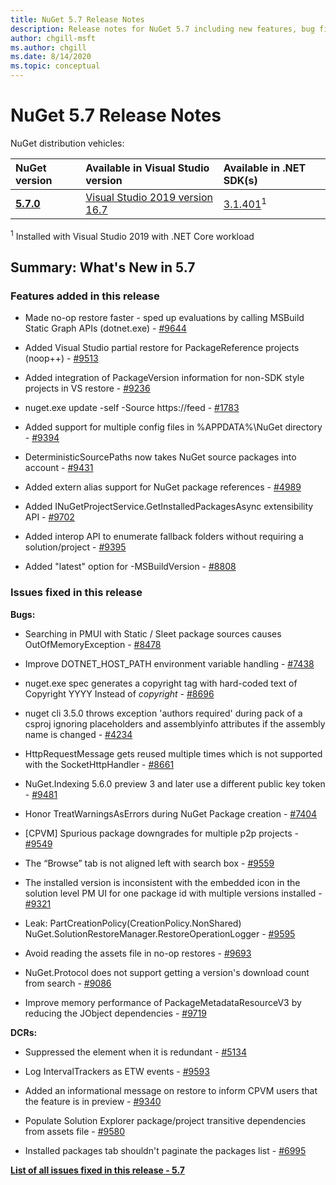 ```yaml
---
title: NuGet 5.7 Release Notes
description: Release notes for NuGet 5.7 including new features, bug fixes, and DCRs.
author: chgill-msft
ms.author: chgill
ms.date: 8/14/2020
ms.topic: conceptual
---
```


# NuGet 5.7 Release Notes

NuGet distribution vehicles:

| NuGet version | Available in Visual Studio version | Available in .NET SDK(s) |
|:---|:---|:---|
| [**5.7.0**](https://nuget.org/downloads) | [Visual Studio 2019 version 16.7](https://visualstudio.microsoft.com/downloads/) | [3.1.401](https://dotnet.microsoft.com/download/dotnet-core/3.1)<sup>1</sup> |

<sup>1</sup> Installed with Visual Studio 2019 with .NET Core workload

## Summary: What's New in 5.7

### Features added in this release

* Made no-op restore faster - sped up evaluations by calling MSBuild Static Graph APIs (dotnet.exe) - [#9644](https://github.com/NuGet/Home/issues/9644)
* Added Visual Studio partial restore for PackageReference projects (noop++) - [#9513](https://github.com/NuGet/Home/issues/9513)

* Added integration of PackageVersion information for non-SDK style projects in VS restore  - [#9236](https://github.com/NuGet/Home/issues/9236)

* nuget.exe update -self -Source https://feed - [#1783](https://github.com/NuGet/Home/issues/1783)

* Added support for multiple config files in %APPDATA%\NuGet directory - [#9394](https://github.com/NuGet/Home/issues/9394)

* DeterministicSourcePaths now takes NuGet source packages into account - [#9431](https://github.com/NuGet/Home/issues/9431)

* Added extern alias support for NuGet package references - [#4989](https://github.com/NuGet/Home/issues/4989)

* Added INuGetProjectService.GetInstalledPackagesAsync extensibility API - [#9702](https://github.com/NuGet/Home/issues/9702)

* Added interop API to enumerate fallback folders without requiring a solution/project - [#9395](https://github.com/NuGet/Home/issues/9395)

* Added "latest" option for -MSBuildVersion - [#8808](https://github.com/NuGet/Home/issues/8808)

### Issues fixed in this release

**Bugs:**

* Searching in PMUI with Static / Sleet package sources causes OutOfMemoryException - [#8478](https://github.com/NuGet/Home/issues/8478)

* Improve DOTNET_HOST_PATH environment variable handling - [#7438](https://github.com/NuGet/Home/issues/7438)

* nuget.exe spec generates a copyright tag with hard-coded text of Copyright YYYY Instead of $copyright$ - [#8696](https://github.com/NuGet/Home/issues/8696)

* nuget cli 3.5.0 throws exception 'authors required' during pack of a csproj ignoring placeholders and assemblyinfo attributes if the assembly name is changed - [#4234](https://github.com/NuGet/Home/issues/4234)

* HttpRequestMessage gets reused multiple times which is not supported with the SocketHttpHandler - [#8661](https://github.com/NuGet/Home/issues/8661)

* NuGet.Indexing 5.6.0 preview 3 and later use a different public key token - [#9481](https://github.com/NuGet/Home/issues/9481)

* Honor TreatWarningsAsErrors during NuGet Package creation - [#7404](https://github.com/NuGet/Home/issues/7404)

* [CPVM] Spurious package downgrades for multiple p2p projects  - [#9549](https://github.com/NuGet/Home/issues/9549)

* The “Browse” tab is not aligned left with search box - [#9559](https://github.com/NuGet/Home/issues/9559)

* The installed version is inconsistent with the embedded icon in the solution level PM UI for one package id with multiple versions installed - [#9321](https://github.com/NuGet/Home/issues/9321)

* Leak: PartCreationPolicy(CreationPolicy.NonShared) NuGet.SolutionRestoreManager.RestoreOperationLogger - [#9595](https://github.com/NuGet/Home/issues/9595)

* Avoid reading the assets file in no-op restores - [#9693](https://github.com/NuGet/Home/issues/9693)

* NuGet.Protocol does not support getting a version's download count from search - [#9086](https://github.com/NuGet/Home/issues/9086)

* Improve memory performance of PackageMetadataResourceV3 by reducing the JObject dependencies - [#9719](https://github.com/NuGet/Home/issues/9719)

**DCRs:**

* Suppressed the <owners> element when it is redundant - [#5134](https://github.com/NuGet/Home/issues/5134)

* Log IntervalTrackers as ETW events - [#9593](https://github.com/NuGet/Home/issues/9593)

* Added an informational message on restore to inform CPVM users that the feature is in preview - [#9340](https://github.com/NuGet/Home/issues/9340)

* Populate Solution Explorer package/project transitive dependencies from assets file - [#9580](https://github.com/NuGet/Home/issues/9580)

* Installed packages tab shouldn't paginate the packages list - [#6995](https://github.com/NuGet/Home/issues/6995)

**[List of all issues fixed in this release - 5.7](https://app.zenhub.com/workspaces/nuget-client-team-55aec9a240305cf007585881/reports/release?release=5ea77f51ab1a972297db2e92)**

